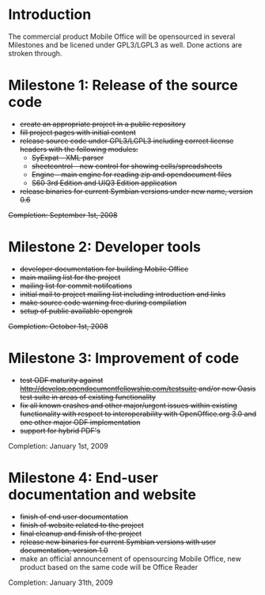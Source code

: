 # Introduction #

The commercial product Mobile Office will be opensourced in several Milestones and be licened under GPL3/LGPL3 as well. Done actions are stroken through.


# Milestone 1: Release of the source code #


  * ~~create an appropriate project in a public repository~~
  * ~~fill project pages with initial content~~
  * ~~release source code under GPL3/LGPL3 including correct license headers with the following modules:~~
    * ~~SyExpat - XML parser~~
    * ~~sheetcontrol - new control for showing cells/spreadsheets~~
    * ~~Engine - main engine for reading zip and opendocument files~~
    * ~~S60 3rd Edition and UIQ3 Edition application~~
  * ~~release binaries for current Symbian versions under new name, version 0.6~~

~~Completion:		September 1st, 2008~~

# Milestone 2: Developer tools #
  * ~~developer documentation for building Mobile Office~~
  * ~~main mailing list for the project~~
  * ~~mailing list for commit notifcations~~
  * ~~initial mail to project mailing list including introduction and links~~
  * ~~make source code warning free during compilation~~
  * ~~setup of public available opengrok~~

~~Completion:		October 1st, 2008~~

# Milestone 3:  Improvement of code #
  * ~~test ODF maturity against http://develop.opendocumentfellowship.com/testsuite and/or new Oasis test suite in areas of existing functionality~~
  * ~~fix all known crashes and other major/urgent issues within existing functionality with respect to interoperability with OpenOffice.org 3.0 and one other major ODF implementation~~
  * ~~support for hybrid PDF's~~

Completion:		January 1st, 2009

# Milestone 4: End-user documentation and website #
  * ~~finish of end user documentation~~
  * ~~finish of website related to the project~~
  * ~~final cleanup and finish of the project~~
  * ~~release new binaries for current Symbian versions with user documentation, version 1.0~~
  * make an official announcement of opensourcing Mobile Office, new product based on the same code will be Office Reader


Completion:		January 31th, 2009